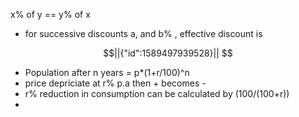x% of y == y% of x
- for successive discounts a, and b% , effective discount is
```math
||{"id":1589497939528}||


```

- Population after n years = p*(1+r/100)^n
- price depriciate at r% p.a then + becomes -
- r% reduction in consumption can be calculated by  (100/(100+r))
- 
